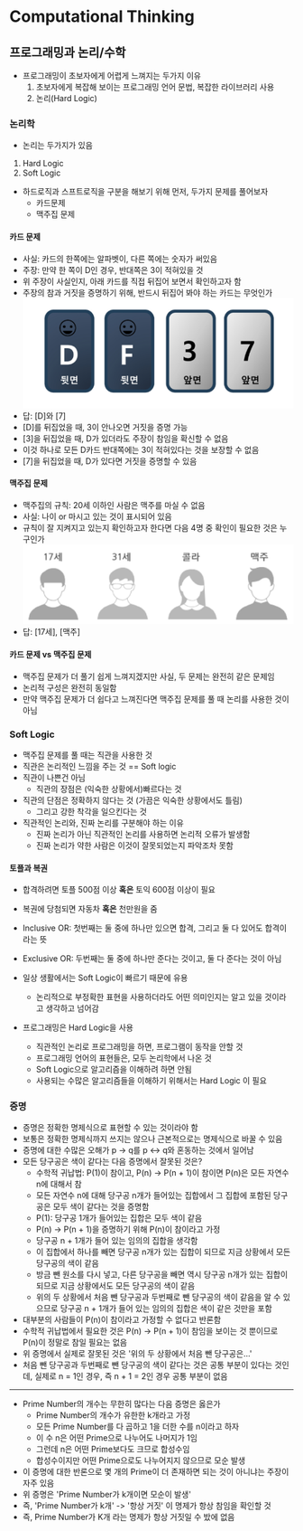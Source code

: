 # Computational Thinking
## 프로그래밍과 논리/수학
- 프로그래밍이 초보자에게 어렵게 느껴지는 두가지 이유
    1. 초보자에게 복잡해 보이는 프로그래밍 언어 문법, 복잡한 라이브러리 사용
    2. 논리(Hard Logic)

### 논리학
- 논리는 두가지가 있음
1. Hard Logic
2. Soft Logic
- 하드로직과 스프트로직을 구분을 해보기 위해 먼저, 두가지 문제를 풀어보자
    - 카드문제
    - 맥주집 문제

#### 카드 문제
- 사실: 카드의 한쪽에는 알파벳이, 다른 쪽에는 숫자가 써있음
- 주장: 만약 한 쪽이 D인 경우, 반대쪽은 3이 적혀있을 것
- 위 주장이 사실인지, 아래 카드를 직접 뒤집어 보면서 확인하고자 함
- 주장의 참과 거짓을 증명하기 위해, 반드시 뒤집어 봐야 하는 카드는 무엇인가    
![Card01](./asset/Card01.PNG)
- 답: [D]와 [7]
- [D]를 뒤집었을 때, 3이 안나오면 거짓을 증명 가능
- [3]을 뒤집었을 때, D가 있더라도 주장이 참임을 확신할 수 없음
- 이것 하나로 모든 D카드 반대쪽에는 3이 적혀있다는 것을 보장할 수 없음
- [7]을 뒤집었을 때, D가 있다면 거짓을 증명할 수 있음

#### 맥주집 문제
- 맥주집의 규칙: 20세 이하인 사람은 맥주를 마실 수 없음
- 사실: 나이 or 마시고 있는 것이 표시되어 있음
- 규칙이 잘 지켜지고 있는지 확인하고자 한다면 다음 4명 중 확인이 필요한 것은 누구인가       
![Beer01](./asset/Beer01.PNG)
- 답: [17세], [맥주]

#### 카드 문제 vs 맥주집 문제
- 맥주집 문제가 더 풀기 쉽게 느껴지겠지만 사실, 두 문제는 완전히 같은 문제임
- 논리적 구성은 완전히 동일함
- 만약 맥주집 문제가 더 쉽다고 느껴진다면 맥주집 문제를 풀 때 논리를 사용한 것이 아님

### Soft Logic
- 맥주집 문제를 풀 때는 직관을 사용한 것
- 직관은 논리적인 느낌을 주는 것 == Soft logic
- 직관이 나쁜건 아님
    - 직관의 장점은 (익숙한 상황에서)빠르다는 것
- 직관의 단점은 정확하지 않다는 것 (가끔은 익숙한 상황에서도 틀림)
    - 그리고 강한 착각을 일으킨다는 것
- 직관적인 논리와, 진짜 논리를 구분해야 하는 이유
    - 진짜 논리가 아닌 직관적인 논리를 사용하면 논리적 오류가 발생함
    - 진짜 논리가 약한 사람은 이것이 잘못되었는지 파악조차 못함

#### 토플과 복권
- 합격하려면 토플 500점 이상 **혹은** 토익 600점 이상이 필요
- 복권에 당첨되면 자동차 **혹은** 천만원을 줌
- Inclusive OR: 첫번째는 둘 중에 하나만 있으면 합격, 그리고 둘 다 있어도 합격이라는 뜻
- Exclusive OR: 두번째는 둘 중에 하나만 준다는 것이고, 둘 다 준다는 것이 아님

- 일상 생활에서는 Soft Logic이 빠르기 때문에 유용
    - 논리적으로 부정확한 표현을 사용하더라도 어떤 의미인지는 알고 있을 것이라고 생각하고 넘어감
- 프로그래밍은 Hard Logic을 사용
    - 직관적인 논리로 프로그래밍을 하면, 프로그램이 동작을 안할 것
    - 프로그래밍 언어의 표현들은, 모두 논리학에서 나온 것
    - Soft Logic으로 알고리즘을 이해하려 하면 안됨
    - 사용되는 수많은 알고리즘들을 이해하기 위해서는 Hard Logic 이 필요

### 증명
- 증명은 정확한 명제식으로 표현할 수 있는 것이라야 함
- 보통은 정확한 명제식까지 쓰지는 않으나 근본적으로는 명제식으로 바꿀 수 있음
- 증명에 대한 수많은 오해가 p -> q를 p <-> q와 혼동하는 것에서 일어남
- 모든 당구공은 색이 같다는 다음 증명에서 잘못된 것은?
    - 수학적 귀납법: P(1)이 참이고, P(n) -> P(n + 1)이 참이면 P(n)은 모든 자연수 n에 대해서 참
    - 모든 자연수 n에 대해 당구공 n개가 들어있는 집합에서 그 집합에 포함된 당구공은 모두 색이 같다는 것을 증명함
    - P(1): 당구공 1개가 들어있는 집합은 모두 색이 같음
    - P(n) -> P(n + 1)을 증명하기 위해 P(n)이 참이라고 가정
    - 당구공 n + 1개가 들어 있는 임의의 집합을 생각함
    - 이 집합에서 하나를 빼면 당구공 n개가 있는 집합이 되므로 지금 상황에서 모든 당구공의 색이 같음
    - 방금 뺀 원소를 다시 넣고, 다른 당구공을 빼면 역시 당구공 n개가 있는 집합이 되므로 지금 상황에서도 모든 당구공의 색이 같음
    - 위의 두 상황에서 처음 뺀 당구공과 두번째로 뺀 당구공의 색이 같음을 알 수 있으므로 당구공 n + 1개가 들어 있는 임의의 집합은 색이 같은 것만을 포함
- 대부분의 사람들이 P(n)이 참이라고 가정할 수 없다고 반론함
- 수학적 귀납법에서 필요한 것은 P(n) -> P(n + 1)이 참임을 보이는 것 뿐이므로 P(n)이 정말로 참일 필요는 없음
- 위 증명에서 실제로 잘못된 것은 '위의 두 상황에서 처음 뺀 당구공은...'
- 처음 뺀 당구공과 두번째로 뺀 당구공의 색이 같다는 것은 공통 부분이 있다는 것인데, 실제로 n = 1인 경우, 즉 n + 1 = 2인 경우 공통 부분이 없음
----
- Prime Number의 개수는 무한히 많다는 다음 증명은 옳은가
    - Prime Number의 개수가 유한한 k개라고 가정
    - 모든 Prime Number를 다 곱하고 1을 더한 수를 n이라고 하자
    - 이 수 n은 어떤 Prime으로 나누어도 나머지가 1임
    - 그런데 n은 어떤 Prime보다도 크므로 합성수임
    - 합성수이지만 어떤 Prime으로도 나누어지지 않으므로 모순 발생
- 이 증명에 대한 반론으로 몇 개의 Prime이 더 존재하면 되는 것이 아니냐는 주장이 자주 있음
- 위 증명은 'Prime Number가 k개이면 모순이 발생' 
- 즉, 'Prime Number가 k개' -> '항상 거짓' 이 명제가 항상 참임을 확인할 것
- 즉, Prime Number가 K개 라는 명제가 항상 거짓일 수 밨에 없음
